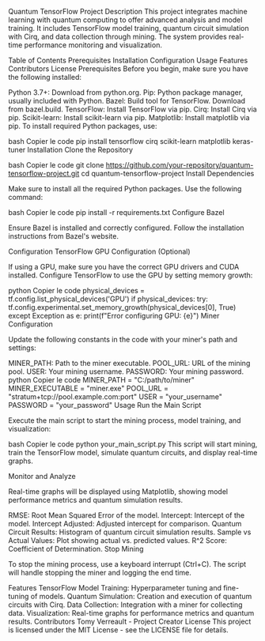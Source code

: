 Quantum TensorFlow Project
Description
This project integrates machine learning with quantum computing to offer advanced analysis and model training. It includes TensorFlow model training, quantum circuit simulation with Cirq, and data collection through mining. The system provides real-time performance monitoring and visualization.

Table of Contents
Prerequisites
Installation
Configuration
Usage
Features
Contributors
License
Prerequisites
Before you begin, make sure you have the following installed:

Python 3.7+: Download from python.org.
Pip: Python package manager, usually included with Python.
Bazel: Build tool for TensorFlow. Download from bazel.build.
TensorFlow: Install TensorFlow via pip.
Cirq: Install Cirq via pip.
Scikit-learn: Install scikit-learn via pip.
Matplotlib: Install matplotlib via pip.
To install required Python packages, use:

bash
Copier le code
pip install tensorflow cirq scikit-learn matplotlib keras-tuner
Installation
Clone the Repository

bash
Copier le code
git clone https://github.com/your-repository/quantum-tensorflow-project.git
cd quantum-tensorflow-project
Install Dependencies

Make sure to install all the required Python packages. Use the following command:

bash
Copier le code
pip install -r requirements.txt
Configure Bazel

Ensure Bazel is installed and correctly configured. Follow the installation instructions from Bazel's website.

Configuration
TensorFlow GPU Configuration (Optional)

If using a GPU, make sure you have the correct GPU drivers and CUDA installed. Configure TensorFlow to use the GPU by setting memory growth:

python
Copier le code
physical_devices = tf.config.list_physical_devices('GPU')
if physical_devices:
    try:
        tf.config.experimental.set_memory_growth(physical_devices[0], True)
    except Exception as e:
        print(f"Error configuring GPU: {e}")
Miner Configuration

Update the following constants in the code with your miner's path and settings:

MINER_PATH: Path to the miner executable.
POOL_URL: URL of the mining pool.
USER: Your mining username.
PASSWORD: Your mining password.
python
Copier le code
MINER_PATH = "C:/path/to/miner"
MINER_EXECUTABLE = "miner.exe"
POOL_URL = "stratum+tcp://pool.example.com:port"
USER = "your_username"
PASSWORD = "your_password"
Usage
Run the Main Script

Execute the main script to start the mining process, model training, and visualization:

bash
Copier le code
python your_main_script.py
This script will start mining, train the TensorFlow model, simulate quantum circuits, and display real-time graphs.

Monitor and Analyze

Real-time graphs will be displayed using Matplotlib, showing model performance metrics and quantum simulation results.

RMSE: Root Mean Squared Error of the model.
Intercept: Intercept of the model.
Intercept Adjusted: Adjusted intercept for comparison.
Quantum Circuit Results: Histogram of quantum circuit simulation results.
Sample vs Actual Values: Plot showing actual vs. predicted values.
R^2 Score: Coefficient of Determination.
Stop Mining

To stop the mining process, use a keyboard interrupt (Ctrl+C). The script will handle stopping the miner and logging the end time.

Features
TensorFlow Model Training: Hyperparameter tuning and fine-tuning of models.
Quantum Simulation: Creation and execution of quantum circuits with Cirq.
Data Collection: Integration with a miner for collecting data.
Visualization: Real-time graphs for performance metrics and quantum results.
Contributors
Tomy Verreault - Project Creator
License
This project is licensed under the MIT License - see the LICENSE file for details.
